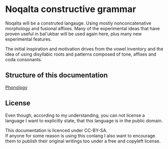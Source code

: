 Noqalta constructive grammar
==============================

Noqalta will be a construted langauge. Using mostly nonconcatenative morphology and fusional affixes. Many of the experimental ideas that have proven useful in bal'ukbar will be used again here, plus many new experimental features.

The initial inspiration and motivation drives from the vowel inventory and the idea of using disyllabic roots and patterns composed of tone, affixes and coda consonants.

Structure of this documentation
-------------------------------
  
[Phonology](Phonology.md)

License
-------

Even though, according to my understanding, you can not license a language I want to explicitly state, that this language is in the public domain.

This documentation is licenced under CC-BY-SA.  
If anyone for some reason is using this conlang I also want to encourage them to publish their original writings too under a free and copyleft license.

